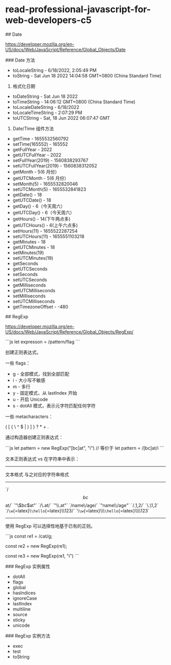 # read-professional-javascript-for-web-developers-c5
\## Date

<https://developer.mozilla.org/en-US/docs/Web/JavaScript/Reference/Global_Objects/Date>

\### Date 方法

-   toLocaleString - 6/18/2022, 2:05:49 PM
-   toString - Sat Jun 18 2022 14:04:58 GMT+0800 (China Standard Time)

1.  格式化日期

-   toDateString - Sat Jun 18 2022
-   toTimeString - 14:06:12 GMT+0800 (China Standard Time)
-   toLocaleDateString - 6/18/2022
-   toLocaleTimeString - 2:07:29 PM
-   toUTCString - Sat, 18 Jun 2022 06:07:47 GMT

1.  Date/Time 组件方法

-   getTime - 1655532560792
-   setTime(165552) - 165552
-   getFullYear - 2022
-   getUTCFullYear - 2022
-   setFullYear(2019) - 1560838293767
-   setUTCFullYear(2019) - 1560838312052
-   getMonth - 5(6 月份）
-   getUTCMonth - 5(6 月份）
-   setMonth(5) - 1655532820046
-   setUTCMonth(5) - 1655532841823
-   getDate() - 18
-   getUTCDate() - 18
-   getDay() - 6（今天周六）
-   getUTCDay() - 6（今天周六）
-   getHours() - 14(下午两点多)
-   getUTCHours() - 6(上午六点多)
-   setHours(11) - 1655522287254
-   setUTCHours(11) - 1655551103218
-   getMinutes - 18
-   getUTCMinutes - 18
-   setMinutes(19)
-   setUTCMinutes(19)
-   getSeconds
-   getUTCSeconds
-   setSeconds
-   setUTCSeconds
-   getMilliseconds
-   getUTCMilliseconds
-   setMilliseconds
-   setUTCMilliseconds
-   getTimezoneOffset - -480

\## RegExp

<https://developer.mozilla.org/en-US/docs/Web/JavaScript/Reference/Global_Objects/RegExp/>

\`\`\`js let expresson = /pattern/flag \`\`\`

创建正则表达式。

一些 flags：

-   g - 全部模式，找到全部匹配
-   i - 大小写不敏感
-   m - 多行
-   y - 固定模式，从 lastIndex 开始
-   u - 开启 Unicode
-   s - dotAll 模式，表示元字符匹配任何字符

一些 metacharacters：

( \[ { \\ \^ \$ \| ) \] } ? \* + .

通过构造器创建正则表达式：

\`\`\`js let pattern = new RegExp(\"\[bc\]at\", \"i\") // 等价于 let
pattern = /\[bc\]at/i \`\`\`

文本正则表达式 vs 在字符串中表示：

  --------------------------------------------- -----------------------------------------------------
  文本格式                                      与之对应的字符串格式
  ---                                           ---
  \`/$$bc$$at/\`                                \`\"\\$$bc\$$at\"\`
  \`/\\.at/\`                                   \`\"\\\\.at\"\`
  \`/name\\/age/\`                              \`\"name\\\\/age\"\`
  \`/.̣1̣,2/\`                                    \`\\.̣\\1̣,2\`
  \`/`\w`{=latex}\\`\hello`{=latex}\\\\123/\`   \`\\`\w`{=latex}\\\\\\`\hello`{=latex}\\\\\\\\123\`
  --------------------------------------------- -----------------------------------------------------

使用 RegExp 可以选择性地基于已有的正则。

\`\`\`js const re1 = /cat/g;

const re2 = new RegExp(re1);

const re3 = new RegExp(re1, \"i\") \`\`\`

\### RegExp 实例属性

-   dotAll
-   flags
-   global
-   hasIndices
-   ignoreCase
-   lastIndex
-   multiline
-   source
-   sticky
-   unicode

\### RegExp 实例方法

-   exec
-   test
-   toString
